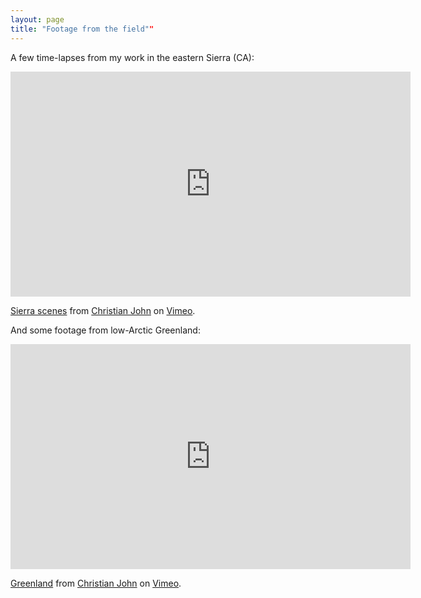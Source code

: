 ```yaml
---
layout: page
title: "Footage from the field""
---
```


A few time-lapses from my work in the eastern Sierra (CA):

<iframe src="https://player.vimeo.com/video/530988274" width="640" height="360" frameborder="0" allow="autoplay; fullscreen; picture-in-picture" allowfullscreen title="Sierra scenes"></iframe>
<p><a href="https://vimeo.com/530988274">Sierra scenes</a> from <a href="https://vimeo.com/user42061674">Christian John</a> on <a href="https://vimeo.com">Vimeo</a>.</p>

And some footage from low-Arctic Greenland:

<iframe src="https://player.vimeo.com/video/136984369" width="640" height="360" frameborder="0" allow="autoplay; fullscreen" allowfullscreen></iframe>
<p><a href="https://vimeo.com/136984369">Greenland</a> from <a href="https://vimeo.com/user42061674">Christian John</a> on <a href="https://vimeo.com">Vimeo</a>.</p>